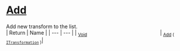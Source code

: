 # [Add](./SequentialTransformPipeline-100663510.md)

Add new transform to the list.
<br>
| Return | Name | 
| --- | --- | 
| <sub>[Void](https://docs.microsoft.com/en-us/dotnet/api/System.Void)</sub><img width=200/>| <sub>[Add](./SequentialTransformPipeline-100663510.md) ( [`ITransformation`](./../../ITransformation.md) )</sub>| <br>



